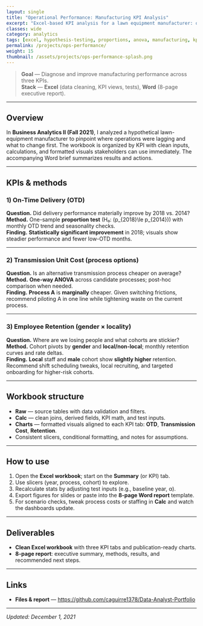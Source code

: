 ```yaml
---
layout: single
title: "Operational Performance: Manufacturing KPI Analysis"
excerpt: "Excel-based KPI analysis for a lawn equipment manufacturer: on-time delivery, transmission unit cost, and retention."
classes: wide
category: analytics
tags: [excel, hypothesis-testing, proportions, anova, manufacturing, kpi, retention]
permalink: /projects/ops-performance/
weight: 15
thumbnail: /assets/projects/ops-performance-splash.png
---
```


> **Goal** — Diagnose and improve manufacturing performance across three KPIs.  
> **Stack** — **Excel** (data cleaning, KPI views, tests), **Word** (8-page executive report).

---

## Overview
In **Business Analytics II (Fall 2021)**, I analyzed a hypothetical lawn-equipment manufacturer to pinpoint where operations were lagging and what to change first. The workbook is organized by KPI with clean inputs, calculations, and formatted visuals stakeholders can use immediately. The accompanying Word brief summarizes results and actions.

---

## KPIs & methods

### 1) On-Time Delivery (OTD)
**Question.** Did delivery performance materially improve by 2018 vs. 2014?  
**Method.** One-sample **proportion test** (H₀: \(p_{2018}\le p_{2014}\)) with monthly OTD trend and seasonality checks.  
**Finding.** **Statistically significant improvement** in 2018; visuals show steadier performance and fewer low-OTD months.

---

### 2) Transmission Unit Cost (process options)
**Question.** Is an alternative transmission process cheaper on average?  
**Method.** **One-way ANOVA** across candidate processes; post-hoc comparison when needed.  
**Finding.** **Process A** is **marginally** cheaper. Given switching frictions, recommend piloting A in one line while tightening waste on the current process.

---

### 3) Employee Retention (gender × locality)
**Question.** Where are we losing people and what cohorts are stickier?  
**Method.** Cohort pivots by **gender** and **local/non-local**; monthly retention curves and rate deltas.  
**Finding.** **Local** staff and **male** cohort show **slightly higher** retention. Recommend shift scheduling tweaks, local recruiting, and targeted onboarding for higher-risk cohorts.

---

## Workbook structure
- **Raw** — source tables with data validation and filters.  
- **Calc** — clean joins, derived fields, KPI math, and test inputs.  
- **Charts** — formatted visuals aligned to each KPI tab: **OTD**, **Transmission Cost**, **Retention**.  
- Consistent slicers, conditional formatting, and notes for assumptions.

---

## How to use
1. Open the **Excel workbook**; start on the **Summary** (or KPI) tab.  
2. Use slicers (year, process, cohort) to explore.  
3. Recalculate stats by adjusting test inputs (e.g., baseline year, α).  
4. Export figures for slides or paste into the **8-page Word report** template.  
5. For scenario checks, tweak process costs or staffing in **Calc** and watch the dashboards update.

---

## Deliverables
- **Clean Excel workbook** with three KPI tabs and publication-ready charts.  
- **8-page report**: executive summary, methods, results, and recommended next steps.

---

## Links
- **Files & report** — <https://github.com/caguirre1378/Data-Analyst-Portfolio>

---

*Updated: December 1, 2021*
